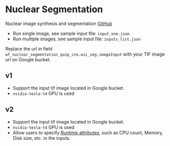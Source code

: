 # Nuclear Segmentation
Nuclear image synthesis and segmentation
[GitHub](https://github.com/SBU-BMI/quip_cnn_segmentation)
* Run single image, see sample input file: ```input_one.json```
* Run multiple images, see sample input file: ```inputs_list.json```

Replace the url in field ```wf_nuclear_segmentation_quip_cnn.wsi_seg.imageInput``` with your TIF image url on Google bucket.

## v1
* Support the input tif image located in Google bucket.
* ```nvidia-tesla-t4``` GPU is used

## v2
* Support the input tif image located in Google bucket.
* ```nvidia-tesla-t4``` GPU is used
* Allow users to specify [Runtime attributes](https://cromwell.readthedocs.io/en/develop/RuntimeAttributes/), such as CPU count, Memory, Disk size,  etc. in the inputs.
